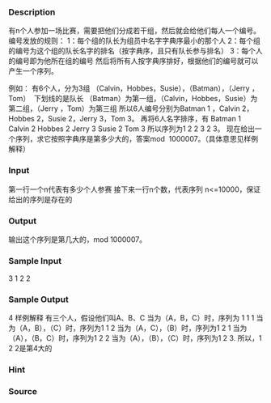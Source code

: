 
### Description
有n个人参加一场比赛，需要把他们分成若干组，然后就会给他们每人一个编号。
编号发放的规则：
1：每个组的队长为组员中名字字典序最小的那个人
2：每个组的编号为这个组的队长名字的排名（按字典序，且只有队长参与排名）
3：每个人的编号即为他所在组的编号
然后将所有人按字典序排好，根据他们的编号就可以产生一个序列。

例如：
有6个人，分为3组
（Calvin，Hobbes，Susie），（Batman），（Jerry ，Tom）  下划线的是队长
（Batman）为第一组，（Calvin，Hobbes，Susie）为第二组，（Jerry ，Tom）为第三组
所以6人编号分别为Batman 1 ，Calvin 2，Hobbes 2，Susie 2，Jerry 3，Tom 3。
再将6人名字排序，有
Batman 1
Calvin 2
Hobbes 2
Jerry 3
Susie 2
Tom 3
所以序列为1 2 2 3 2 3。
现在给出一个序列，求它按照字典序是第多少大的，答案mod  1000007。（具体意思见样例解释）

### Input
第一行一个n代表有多少个人参赛
接下来一行n个数，代表序列
n<=10000，保证给出的序列是存在的

### Output
输出这个序列是第几大的，mod 1000007。

### Sample Input
3
1 2 2
### Sample Output
4
样例解释
有三个人，假设他们叫A、B、C
当为（A，B，C）时，序列为 1 1 1
当为（A，B），（C）时，序列为1 1 2
当为（A，C），（B）时，序列为1 2 1
当为（A），（B，C）时，序列为1 2 2
当为（A），（B），（C）时，序列为1 2 3.
所以，1 2 2是第4大的

### Hint

### Source
